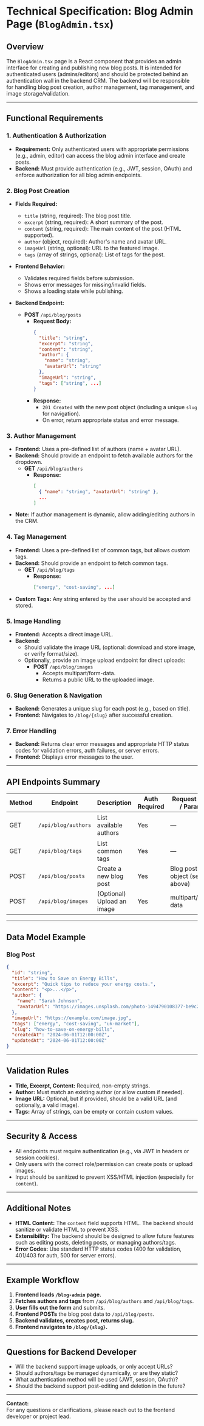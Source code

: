 # Technical Specification: Blog Admin Page (`BlogAdmin.tsx`)

## Overview

The `BlogAdmin.tsx` page is a React component that provides an admin interface for creating and publishing new blog posts. It is intended for authenticated users (admins/editors) and should be protected behind an authentication wall in the backend CRM. The backend will be responsible for handling blog post creation, author management, tag management, and image storage/validation.

---

## Functional Requirements

### 1. **Authentication & Authorization**
- **Requirement:** Only authenticated users with appropriate permissions (e.g., admin, editor) can access the blog admin interface and create posts.
- **Backend:** Must provide authentication (e.g., JWT, session, OAuth) and enforce authorization for all blog admin endpoints.

### 2. **Blog Post Creation**
- **Fields Required:**
  - `title` (string, required): The blog post title.
  - `excerpt` (string, required): A short summary of the post.
  - `content` (string, required): The main content of the post (HTML supported).
  - `author` (object, required): Author's name and avatar URL.
  - `imageUrl` (string, optional): URL to the featured image.
  - `tags` (array of strings, optional): List of tags for the post.

- **Frontend Behavior:** 
  - Validates required fields before submission.
  - Shows error messages for missing/invalid fields.
  - Shows a loading state while publishing.

- **Backend Endpoint:**
  - **POST** `/api/blog/posts`
    - **Request Body:**
      ```json
      {
        "title": "string",
        "excerpt": "string",
        "content": "string",
        "author": {
          "name": "string",
          "avatarUrl": "string"
        },
        "imageUrl": "string",
        "tags": ["string", ...]
      }
      ```
    - **Response:**
      - `201 Created` with the new post object (including a unique `slug` for navigation).
      - On error, return appropriate status and error message.

### 3. **Author Management**
- **Frontend:** Uses a pre-defined list of authors (name + avatar URL).
- **Backend:** Should provide an endpoint to fetch available authors for the dropdown.
  - **GET** `/api/blog/authors`
    - **Response:**
      ```json
      [
        { "name": "string", "avatarUrl": "string" },
        ...
      ]
      ```
- **Note:** If author management is dynamic, allow adding/editing authors in the CRM.

### 4. **Tag Management**
- **Frontend:** Uses a pre-defined list of common tags, but allows custom tags.
- **Backend:** Should provide an endpoint to fetch common tags.
  - **GET** `/api/blog/tags`
    - **Response:**
      ```json
      ["energy", "cost-saving", ...]
      ```
- **Custom Tags:** Any string entered by the user should be accepted and stored.

### 5. **Image Handling**
- **Frontend:** Accepts a direct image URL.
- **Backend:**
  - Should validate the image URL (optional: download and store image, or verify format/size).
  - Optionally, provide an image upload endpoint for direct uploads:
    - **POST** `/api/blog/images`
      - Accepts multipart/form-data.
      - Returns a public URL to the uploaded image.

### 6. **Slug Generation & Navigation**
- **Backend:** Generates a unique slug for each post (e.g., based on title).
- **Frontend:** Navigates to `/blog/{slug}` after successful creation.

### 7. **Error Handling**
- **Backend:** Returns clear error messages and appropriate HTTP status codes for validation errors, auth failures, or server errors.
- **Frontend:** Displays error messages to the user.

---

## API Endpoints Summary

| Method | Endpoint              | Description                        | Auth Required | Request Body / Params         | Response Example                |
|--------|-----------------------|------------------------------------|--------------|------------------------------|---------------------------------|
| GET    | `/api/blog/authors`   | List available authors             | Yes          | —                            | `[{"name": "...", "avatarUrl": "..."}]` |
| GET    | `/api/blog/tags`      | List common tags                   | Yes          | —                            | `["energy", "cost-saving", ...]`|
| POST   | `/api/blog/posts`     | Create a new blog post             | Yes          | Blog post object (see above) | `{ "slug": "my-blog-title", ... }` |
| POST   | `/api/blog/images`    | (Optional) Upload an image         | Yes          | multipart/form-data           | `{ "url": "https://..." }`      |

---

## Data Model Example

### Blog Post
```json
{
  "id": "string",
  "title": "How to Save on Energy Bills",
  "excerpt": "Quick tips to reduce your energy costs.",
  "content": "<p>...</p>",
  "author": {
    "name": "Sarah Johnson",
    "avatarUrl": "https://images.unsplash.com/photo-1494790108377-be9c29b29330"
  },
  "imageUrl": "https://example.com/image.jpg",
  "tags": ["energy", "cost-saving", "uk-market"],
  "slug": "how-to-save-on-energy-bills",
  "createdAt": "2024-06-01T12:00:00Z",
  "updatedAt": "2024-06-01T12:00:00Z"
}
```

---

## Validation Rules

- **Title, Excerpt, Content:** Required, non-empty strings.
- **Author:** Must match an existing author (or allow custom if needed).
- **Image URL:** Optional, but if provided, should be a valid URL (and optionally, a valid image).
- **Tags:** Array of strings, can be empty or contain custom values.

---

## Security & Access

- All endpoints must require authentication (e.g., via JWT in headers or session cookies).
- Only users with the correct role/permission can create posts or upload images.
- Input should be sanitized to prevent XSS/HTML injection (especially for `content`).

---

## Additional Notes

- **HTML Content:** The `content` field supports HTML. The backend should sanitize or validate HTML to prevent XSS.
- **Extensibility:** The backend should be designed to allow future features such as editing posts, deleting posts, or managing authors/tags.
- **Error Codes:** Use standard HTTP status codes (400 for validation, 401/403 for auth, 500 for server errors).

---

## Example Workflow

1. **Frontend loads `/blog-admin` page.**
2. **Fetches authors and tags** from `/api/blog/authors` and `/api/blog/tags`.
3. **User fills out the form** and submits.
4. **Frontend POSTs** the blog post data to `/api/blog/posts`.
5. **Backend validates, creates post, returns slug.**
6. **Frontend navigates to `/blog/{slug}`.**

---

## Questions for Backend Developer

- Will the backend support image uploads, or only accept URLs?
- Should authors/tags be managed dynamically, or are they static?
- What authentication method will be used (JWT, session, OAuth)?
- Should the backend support post-editing and deletion in the future?

---

**Contact:**  
For any questions or clarifications, please reach out to the frontend developer or project lead. 